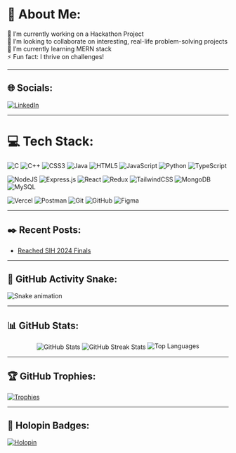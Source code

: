 # 💫 About Me:
🔭 I’m currently working on a Hackathon Project  
👯 I’m looking to collaborate on interesting, real-life problem-solving projects  
🌱 I’m currently learning MERN stack  
⚡ Fun fact: I thrive on challenges!  

---

## 🌐 Socials:
[![LinkedIn](https://img.shields.io/badge/LinkedIn-%230077B5.svg?logo=linkedin&logoColor=white)](https://linkedin.com/in/alapan-pal)

---

# 💻 Tech Stack:
![C](https://img.shields.io/badge/c-%2300599C.svg?style=for-the-badge&logo=c&logoColor=white) 
![C++](https://img.shields.io/badge/c++-%2300599C.svg?style=for-the-badge&logo=c%2B%2B&logoColor=white) 
![CSS3](https://img.shields.io/badge/css3-%231572B6.svg?style=for-the-badge&logo=css3&logoColor=white) 
![Java](https://img.shields.io/badge/java-%23ED8B00.svg?style=for-the-badge&logo=openjdk&logoColor=white) 
![HTML5](https://img.shields.io/badge/html5-%23E34F26.svg?style=for-the-badge&logo=html5&logoColor=white) 
![JavaScript](https://img.shields.io/badge/javascript-%23323330.svg?style=for-the-badge&logo=javascript&logoColor=%23F7DF1E) 
![Python](https://img.shields.io/badge/python-3670A0?style=for-the-badge&logo=python&logoColor=ffdd54) 
![TypeScript](https://img.shields.io/badge/typescript-%23007ACC.svg?style=for-the-badge&logo=typescript&logoColor=white) 

![NodeJS](https://img.shields.io/badge/node.js-6DA55F?style=for-the-badge&logo=node.js&logoColor=white) 
![Express.js](https://img.shields.io/badge/express.js-%23404d59.svg?style=for-the-badge&logo=express&logoColor=%2361DAFB) 
![React](https://img.shields.io/badge/react-%2320232a.svg?style=for-the-badge&logo=react&logoColor=%2361DAFB) 
![Redux](https://img.shields.io/badge/redux-%23593d88.svg?style=for-the-badge&logo=redux&logoColor=white) 
![TailwindCSS](https://img.shields.io/badge/tailwindcss-%2338B2AC.svg?style=for-the-badge&logo=tailwind-css&logoColor=white) 
![MongoDB](https://img.shields.io/badge/MongoDB-%234ea94b.svg?style=for-the-badge&logo=mongodb&logoColor=white) 
![MySQL](https://img.shields.io/badge/mysql-4479A1.svg?style=for-the-badge&logo=mysql&logoColor=white) 

![Vercel](https://img.shields.io/badge/vercel-%23000000.svg?style=for-the-badge&logo=vercel&logoColor=white) 
![Postman](https://img.shields.io/badge/Postman-FF6C37?style=for-the-badge&logo=postman&logoColor=white) 
![Git](https://img.shields.io/badge/git-%23F05033.svg?style=for-the-badge&logo=git&logoColor=white) 
![GitHub](https://img.shields.io/badge/github-%23121011.svg?style=for-the-badge&logo=github&logoColor=white) 
![Figma](https://img.shields.io/badge/figma-%23F24E1E.svg?style=for-the-badge&logo=figma&logoColor=white) 

---

## ✒️ Recent Posts:
- [Reached SIH 2024 Finals](https://www.linkedin.com/posts/alapan-pal_smartindiahackathon-teamundefineddevelopers-activity-7263247921377099776-LqMQ?utm_source=share&utm_medium=member_desktop)

---

## 🐍 GitHub Activity Snake:
<picture>
  <source media="(prefers-color-scheme: dark)" srcset="https://raw.githubusercontent.com/codeAlapan/codeAlapan/output/github-snake-dark.svg" />
  <source media="(prefers-color-scheme: light)" srcset="https://raw.githubusercontent.com/codeAlapan/codeAlapan/output/github-snake.svg" />
  <img src="https://raw.githubusercontent.com/codeAlapan/codeAlapan/output/snake.svg" alt="Snake animation" />
</picture>

---



## 📊 GitHub Stats:
<p align="center">
  <img align="center" src="https://github-readme-stats.vercel.app/api?username=codeAlapan&show_icons=true&locale=en" alt="GitHub Stats" />
  <img align="center" src="https://github-readme-streak-stats.herokuapp.com/?user=codeAlapan" alt="GitHub Streak Stats" />
  <img src="https://github-readme-stats.vercel.app/api/top-langs?username=codeAlapan&show_icons=true&locale=en&layout=compact" alt="Top Languages" />
</p>

---

## 🏆 GitHub Trophies:
[![Trophies](https://github-profile-trophy.vercel.app/?username=codeAlapan)](https://github.com/ryo-ma/github-profile-trophy)

---

## 🌟 Holopin Badges:
[![Holopin](https://holopin.me/codealapan)](https://holopin.io/@codealapan)
